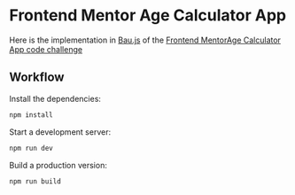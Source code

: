 # Frontend Mentor Age Calculator App

Here is the implementation in [Bau.js](https://github.com/grucloud/bau) of the [Frontend MentorAge Calculator App code challenge](https://www.frontendmentor.io/challenges/age-calculator-app-with-success-message-3FC1AZbNrv/hub)

## Workflow

Install the dependencies:

```sh
npm install
```

Start a development server:

```sh
npm run dev
```

Build a production version:

```sh
npm run build
```
